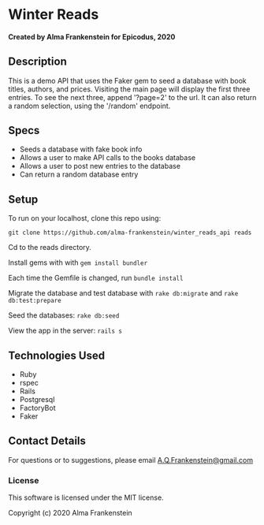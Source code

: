 # Winter Reads

#### Created by Alma Frankenstein for Epicodus, 2020

## Description

This is a demo API that uses the Faker gem to seed a database with book titles, authors, and prices. Visiting the main page will display the first three entries. To see the next three, append '?page=2' to the url. It can also return a random selection, using the '/random' endpoint.

## Specs

* Seeds a database with fake book info
* Allows a user to make API calls to the books database
* Allows a user to post new entries to the database
* Can return a random database entry

## Setup

To run on your localhost, clone this repo using:

```git clone https://github.com/alma-frankenstein/winter_reads_api reads```

Cd to the reads directory.

Install gems with with ```gem install bundler```

Each time the Gemfile is changed, run ```bundle install```

Migrate the database and test database with ```rake db:migrate``` and ```rake db:test:prepare```

Seed the databases: ```rake db:seed```

View the app in the server: ```rails s```


## Technologies Used

* Ruby
* rspec
* Rails
* Postgresql
* FactoryBot
* Faker

## Contact Details

For questions or to suggestions, please email A.Q.Frankenstein@gmail.com

### License

This software is licensed under the MIT license.

Copyright (c) 2020 Alma Frankenstein